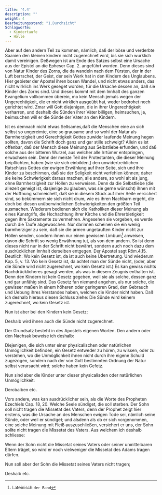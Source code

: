 ```yaml
---
title: '4.4'
description: ""
weight: 4
Bearbeitungsstand: "1.Durchsicht"
Schlagworte:
  - Kindertaufe
  - Hölle
---
```

<!-- Seite 156 -->
<!-- content-0122.xml -->

Aber auf den andern Teil zu kommen, nämlich,
daß der böse und verderbte Saanien den kleinen
kindern nicht zugerechnet wird, bis sie sich
wurklich damit vereinigen. Deßwegen ist am Ende
des Satzes selbst eine Ursache aus der Epistel an die
Epheser Cap. 2. angeführt worden. Denn dieses sind
von Natur Kinder des Zorns, die da wandeln nach
dem Fürsten, der in der Luft berrschet, der Geist, der
sein Werk hat in den Kindern des Unglaubens. Hier
gebieter der Apostel ihren bosen Wandel, und nicht etwas
anders, das nicht wirklich ins Werk geseget worden,
für die Ursache dessen an, daß sie Kinder des Zorns
sind. Und dieses kommt mit dem Innhalt des ganzen
Evangelium vollkommen überein, mo kein Mensch jemals
wegen der Ungerechtigkeit, die er nicht wirklich ausgeübt
hat, weder bedrohet noch gerichtet wird. Zmar
will Gott diejenigen, die in ihrer Ungerechtigkeit verharren,
und deshalb die Sünden ihrer Väter billigen,
heimsuchen, ja, beimsuchen will er die Sünde der Väter
an den Kindern.

Ist es demnach nicht etwas Seltsames,daß die Menschen
eine an sich selbst so ungereimte, eine so grausame
und so wohl der Natur als Barmherzigkeit und Gerechtigkeit
Gottes zuwider laufende Meinung hegen sollten,
davon die Schrift doch ganz und gar stille schweigt?
Allein es ist offenbar, daß der Mensch diese Meinung
aus Selbstliebe erfunden, und daß solche aus der
bitteren Wurzel, aus welcher alle Irrtümer entspringen,
erwachsen sein. Denn der meiste Teil der Protestanten,
die dieser Meinung beipflichten, haben (wie
sie sich einbilden,) den unwidertreiblichen Ratschluss
Gottes der ewigen Erwählung auf ihrer Seite, sich
und ihre Kinder zu beschirmen, daß sie der Seligkeit
nicht verfehlen können; daher sie keine Schwierigkeit
daraus machen, alle andere, so wohl alt als jung, ohne<!-- Seite 157 -->
Barmherzigkeit zur Höllen zu verweisen. Denn da die
Selbstliebe (die allezeit geneigt ist, dasjenige zu glauben,
was sie gerne wünscht) ihnen mit der Hoffnung
schmeichelt, daß sie in diesem Stück auf ihrer Seite versichert
sind, so bekümmern sie sich nicht drum, wie es ihren
Nachbarn ergeht, die doch bei diesen unüberwindlichen
Schwierigkeiten den größten Teil ausmachen.
Wiederum bedienen sich die Katholiken dieser Meinung
als eines Kunstgrifs, die Hochachtung ihrer Kirche und
die Ehrerbietigkeit gegen ihre Sakramente zu vermehren.
Angesehen sie vorgeben, es werde durch die Taufe
abgewaschen. Nur darinnen scheinen sie ein wenig
barmherziger zu sein, daß sie die armen ungetauften
Kinder nicht zur Höllen senden, sondern ihnen nur einen
gewissen Limbum[^b_04_04_01] anweisen, davon die Schrift so
wenig Erwähnung tut, als von dem andern. So ist
denn dieses nicht nur in der Schrift nicht bewährt, sondern
auch noch dazu dem ausdrücklichen Innhalt derselben
entgegen. Der Apostel sagt Röm.4,15. Deutlich:
Wo kein Gesetz ist, da ist auch keine Übertretung.
Und wiederum Kap. 5, v. 13. Wo kein
Gesetz ist, da achtet man der Sünde nicht, (oder,
aber die Sünde wird nicht zugerechnet, wo kein
Gesetz ist.) Es kan gewiss nichts Nachdrücklicheres gesagt
werden, als was in diesem Zeugnis enthalten ist.
Denn den Kindern ist kein Gesetz gegeben, weil sie als
solche, dessen ganz und gar unfähig sind. Das Gesetz
fan niemand angehen, als nur solche, die gewisser maßen
in einem höheren oder geringeren Grad, den Gebrauch und
Uebung ihres Verstandes haben, welchen die Kinder
nicht haben. Daß ich deshalb hieraus diesen Schluss ziehe:
Die Sünde wird keinem zugerechnet, wo kein
Gesetz ist.

Nun ist aber bei den Kindern kein Gesetz;

Deshalb wird ihnen auch die Sünde nicht zugerechnet.<!-- Seite 158 -->

Der Grundsatz besteht in des Apostels eigenen
Worten. Den andern oder den Nachsak beweise ich
deshalb:

Diejenigen, die sich unter einer physicalischen oder
natürlichen Unmöglichkeit befinden, ein Gesetz entweder
zu hören, zu wissen, oder zu verstehen, wo die Unmöglichkeit
ihnen nicht durch ihre eigene Schuld zugezogen,
sondern nach der von Gott bestimmten Ordnung der
Natur selbst verursacht wird; solche haben kein Gefetz.

Nun sind aber die Kinder unter dieser physicalisden
oder natürlichen Unmöglichkeit:

Derobalben etc.

Vors andere, was kan ausdrücklicher sein, als die
Worte des Propheten Ezechiels Cap. 18, 20. Welche
Seele sündiget, die soll sterben. Der Sohn
soll nicht tragen die Missetat des Vaters, denn
der Prophet zeigt hier erstens, was die Ursache an des
Menschen ewigen Tode sei, nämlich seine Sünde, oder
weil er sündiget; und alsdenn als ob er sich vorgenommen,
eine solche Meinung mit Fleiß auszuschließen,
versichert er uns, der Sohn sollte nicht tragen die Missetat
des Vaters. Aus welchem ich deshalb schliesse:

Wenn der Sohn nicht die Missetat seines Vaters
oder seiner unınittelbaren Eltern träget, so wird er noch
vielweniger die Missetat des Adams tragen dürfen.

Nun soll aber der Sohn die Missetat seines Vaters
nicht tragen;

Deshalb
 etc.

<!-- fussnoten -->

[^b_04_04_01]: Lateinisch `der Rand`